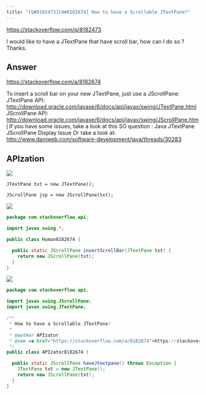 ```yaml
---
title: "[Q#8182473][A#8182674] How to have a Scrollable JTextPane?"
---
```


https://stackoverflow.com/q/8182473

I would like to have a JTextPane that have scroll bar, how can I do so ? Thanks.

## Answer

https://stackoverflow.com/a/8182674

To insert a scroll bar on your new JTextPane, just use a JScrollPane:
JTextPane API: http://download.oracle.com/javase/6/docs/api/javax/swing/JTextPane.html
JScrollPane API: http://download.oracle.com/javase/6/docs/api/javax/swing/JScrollPane.html
If you have some issues, take a look at this SO question : 
Java JTextPane JScrollPane Display Issue
Or take a look at: http://www.daniweb.com/software-development/java/threads/30283

## APIzation

<div class="code-3columns-row">

<div class="code-3columns-column">

<div><img src="/stackoverflow.png" /></div>

```plain
JTextPane txt = new JTextPane();

JScrollPane jsp = new JScrollPane(txt);
```

</div>

<div class="code-3columns-column">

<div><img src="/human.png" /></div>

```java
package com.stackoverflow.api;

import javax.swing.*;

public class Human8182674 {

  public static JScrollPane insertScrollBar(JTextPane txt) {
    return new JScrollPane(txt);
  }
}

```

</div>

<div class="code-3columns-column">

<div><img src="/apizator.png" /></div>

```java
package com.stackoverflow.api;

import javax.swing.JScrollPane;
import javax.swing.JTextPane;

/**
 * How to have a Scrollable JTextPane?
 *
 * @author APIzator
 * @see <a href="https://stackoverflow.com/a/8182674">https://stackoverflow.com/a/8182674</a>
 */
public class APIzator8182674 {

  public static JScrollPane haveJtextpane() throws Exception {
    JTextPane txt = new JTextPane();
    return new JScrollPane(txt);
  }
}

```

</div>

</div>